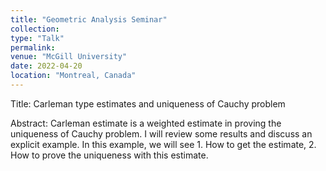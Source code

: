 ```yaml
---
title: "Geometric Analysis Seminar"
collection:
type: "Talk"
permalink:
venue: "McGill University"
date: 2022-04-20
location: "Montreal, Canada"
---
```


Title: Carleman type estimates and uniqueness of Cauchy problem

Abstract: Carleman estimate is a weighted estimate in proving the uniqueness of Cauchy problem. I will review some results and discuss an explicit example. In this example, we will see 1. How to get the estimate, 2. How to prove the uniqueness with this estimate.
